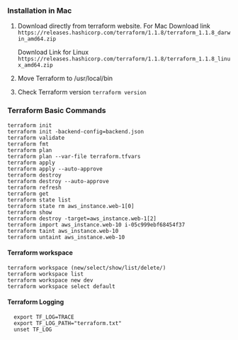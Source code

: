 ### Installation in Mac

1. Download directly from terraform website. For Mac
Download link ```https://releases.hashicorp.com/terraform/1.1.8/terraform_1.1.8_darwin_amd64.zip```  

   Download Link for Linux ```https://releases.hashicorp.com/terraform/1.1.8/terraform_1.1.8_linux_amd64.zip ```

2. Move Terraform to /usr/local/bin

3. Check Terraform version ```terraform version```

### Terraform Basic Commands
```
terraform init
terraform init -backend-config=backend.json
terraform validate
terraform fmt
terraform plan
terraform plan --var-file terraform.tfvars
terraform apply
terraform apply --auto-approve
terraform destroy
terraform destroy --auto-approve
terraform refresh
terraform get
terraform state list
terraform state rm aws_instance.web-1[0] 
terraform show
terraform destroy -target=aws_instance.web-1[2]
terraform import aws_instance.web-10 i-05c999ebf68454f37
terraform taint aws_instance.web-10
terraform untaint aws_instance.web-10
```

#### Terraform workspace
```
terraform workspace (new/select/show/list/delete/)
terraform workspace list
terraform workspace new dev
terraform workspace select default

```
#### Terraform Logging
```
  export TF_LOG=TRACE
  export TF_LOG_PATH="terraform.txt"
  unset TF_LOG
```